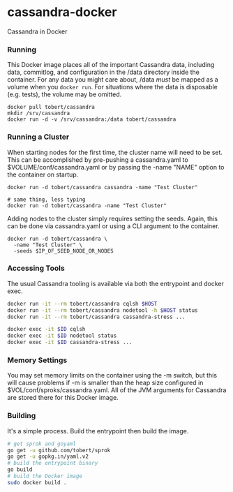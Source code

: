 cassandra-docker
================

Cassandra in Docker

### Running

This Docker image places all of the important Cassandra data, including
data, commitlog, and configuration in the /data directory inside the container.
For any data you might care about, /data *must* be mapped as a volume when
you `docker run`. For situations where the data is disposable (e.g. tests),
the volume may be omitted.

```
docker pull tobert/cassandra
mkdir /srv/cassandra
docker run -d -v /srv/cassandra:/data tobert/cassandra
```

### Running a Cluster

When starting nodes for the first time, the cluster name will need to be set. This
can be accomplished by pre-pushing a cassandra.yaml to $VOLUME/conf/cassandra.yaml
or by passing the -name "NAME" option to the container on startup.

```
docker run -d tobert/cassandra cassandra -name "Test Cluster"

# same thing, less typing
docker run -d tobert/cassandra -name "Test Cluster"
```

Adding nodes to the cluster simply requires setting the seeds. Again, this can be
done via cassandra.yaml or using a CLI argument to the container.

```
docker run -d tobert/cassandra \
  -name "Test Cluster" \
  -seeds $IP_OF_SEED_NODE_OR_NODES
```

### Accessing Tools

The usual Cassandra tooling is available via both the entrypoint and docker exec.

```sh
docker run -it --rm tobert/cassandra cqlsh $HOST
docker run -it --rm tobert/cassandra nodetool -h $HOST status
docker run -it --rm tobert/cassandra cassandra-stress ...

docker exec -it $ID cqlsh
docker exec -it $ID nodetool status
docker exec -it $ID cassandra-stress ...
```

### Memory Settings

You may set memory limits on the container using the -m switch, but this
will cause problems if -m is smaller than the heap size configured in
$VOL/conf/sproks/cassandra.yaml. All of the JVM arguments for Cassandra
are stored there for this Docker image.

### Building

It's a simple process. Build the entrypoint then build the image.

```sh
# get sprok and goyaml
go get -u github.com/tobert/sprok
go get -u gopkg.in/yaml.v2
# build the entrypoint binary
go build
# build the Docker image
sudo docker build .
```
